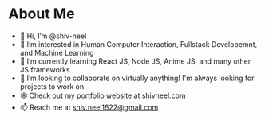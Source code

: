 # About Me
- 👋 Hi, I’m @shiv-neel
- 👀 I’m interested in Human Computer Interaction, Fullstack Developemnt, and Machine Learning
- 🌱 I’m currently learning React JS, Node JS, Anime JS, and many other JS frameworks
- 👾 I’m looking to collaborate on virtually anything! I'm always looking for projects to work on.
- 🕸 Check out my portfolio website at shivneel.com
- 📫 Reach me at shiv.neel1622@gmail.com

<!---
shiv-neel/shiv-neel is a ✨ special ✨ repository because its `README.md` (this file) appears on your GitHub profile.
You can click the Preview link to take a look at your changes.
--->
